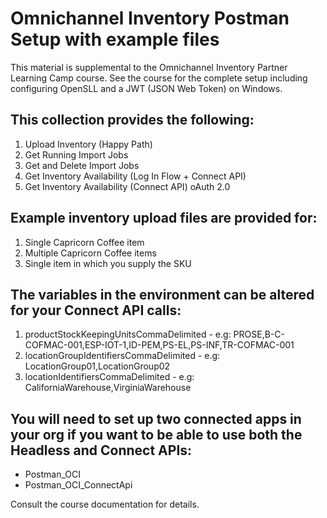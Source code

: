 # Omnichannel Inventory Postman Setup with example files

This material is supplemental to the Omnichannel Inventory Partner Learning Camp course. See the course for the complete setup including configuring OpenSLL and a JWT (JSON Web Token) on Windows.

## This collection provides the following:

1. Upload Inventory (Happy Path)
2. Get Running Import Jobs
3. Get and Delete Import Jobs
4. Get Inventory Availability (Log In Flow + Connect API)
5. Get Inventory Availability (Connect API) oAuth 2.0

## Example inventory upload files are provided for:

 1.  Single Capricorn Coffee item
 2.  Multiple Capricorn Coffee items
 3.  Single item in which you supply the SKU

## The variables in the environment can be altered for your Connect API calls:

1. productStockKeepingUnitsCommaDelimited - e.g: PROSE,B-C-COFMAC-001,ESP-IOT-1,ID-PEM,PS-EL,PS-INF,TR-COFMAC-001
2. locationGroupIdentifiersCommaDelimited - e.g: LocationGroup01,LocationGroup02
3. locationIdentifiersCommaDelimited - e.g: CaliforniaWarehouse,VirginiaWarehouse

## You will need to set up two connected apps in your org if you want to be able to use both the Headless and Connect APIs:
- Postman_OCI
- Postman_OCI_ConnectApi

Consult the course documentation for details.
